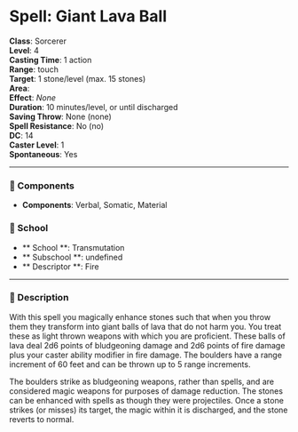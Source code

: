 
# Spell: Giant Lava Ball
**Class**: Sorcerer  
**Level**: 4  
**Casting Time**: 1 action  
**Range**: touch  
**Target**: 1 stone/level (max. 15 stones)  
**Area**:   
**Effect**: _None_  
**Duration**: 10 minutes/level, or until discharged  
**Saving Throw**: None (none)  
**Spell Resistance**: No (no)  
**DC**: 14  
**Caster Level**: 1  
**Spontaneous**: Yes

---

### 🔮 Components
- **Components**: Verbal, Somatic, Material

### 🏫 School
- ** School **: Transmutation
- ** Subschool **: undefined
- ** Descriptor **: Fire
---

### 📜 Description
With this spell you magically enhance stones such that when you throw them they transform into giant balls of lava that do not harm you. You treat these as light thrown weapons with which you are proficient. These balls of lava deal 2d6 points of bludgeoning damage and 2d6 points of fire damage plus your caster ability modifier in fire damage. The boulders have a range increment of 60 feet and can be thrown up to 5 range increments. 

The boulders strike as bludgeoning weapons, rather than spells, and are considered magic weapons for purposes of damage reduction. The stones can be enhanced with spells as though they were projectiles. Once a stone strikes (or misses) its target, the magic within it is discharged, and the stone reverts to normal.
